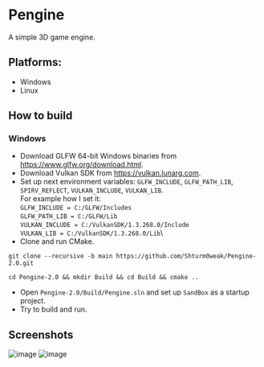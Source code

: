 # **Pengine**
A simple 3D game engine.

## **Platforms:**
* Windows
* Linux

## **How to build**
### **Windows**
* Download GLFW 64-bit Windows binaries from https://www.glfw.org/download.html.
* Download Vulkan SDK from https://vulkan.lunarg.com.
* Set up next environment variables: `GLFW_INCLUDE`, `GLFW_PATH_LIB`, `SPIRV_REFLECT`, `VULKAN_INCLUDE`, `VULKAN_LIB`.\
For example how I set it:\
`GLFW_INCLUDE = C:/GLFW/Includes`\
`GLFW_PATH_LIB = C:/GLFW/Lib`\
`VULKAN_INCLUDE = C:/VulkanSDK/1.3.268.0/Include`\
`VULKAN_LIB = C:/VulkanSDK/1.3.268.0/Lib`\
* Clone and run CMake.
```
git clone --recursive -b main https://github.com/Shturm0weak/Pengine-2.0.git
```
```
cd Pengine-2.0 && mkdir Build && cd Build && cmake ..
```
* Open `Pengine-2.0/Build/Pengine.sln` and set up `SandBox` as a startup project.
* Try to build and run.

## **Screenshots**
![image](https://github.com/user-attachments/assets/a5c01499-cf92-4e7b-8a19-e8e2a73d1be0)
![image](https://github.com/user-attachments/assets/2380599f-25ae-437c-baef-b907dfb2b8fe)

